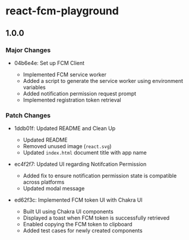 # react-fcm-playground

## 1.0.0

### Major Changes

- 04b6e4e: Set up FCM Client

  - Implemented FCM service worker
  - Added a script to generate the service worker using environment variables
  - Added notification permission request prompt
  - Implemented registration token retrieval

### Patch Changes

- 1ddb01f: Updated README and Clean Up

  - Updated README
  - Removed unused image (`react.svg`)
  - Updated `index.html` document title with app name

- ec4f2f7: Updated UI regarding Notifcation Permission

  - Added fix to ensure notification permission state is compatible across platforms
  - Updated modal message

- ed62f3c: Implemented FCM token UI with Chakra UI

  - Built UI using Chakra UI components
  - Displayed a toast when FCM token is successfully retrieved
  - Enabled copying the FCM token to clipboard
  - Added test cases for newly created components
